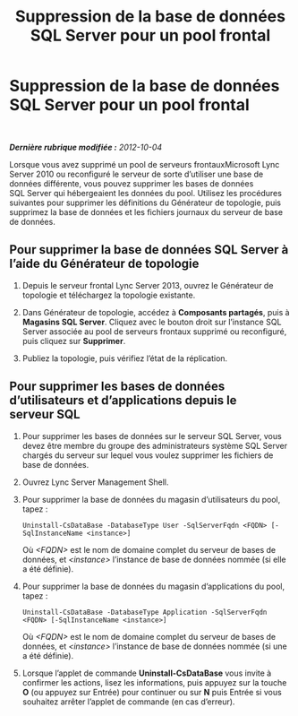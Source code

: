 ﻿---
title: Suppression de la base de données SQL Server pour un pool frontal
TOCTitle: Suppression de la base de données SQL Server pour un pool frontal
ms:assetid: 6bb932df-3ed7-49b6-ae17-61e4c6a5fe82
ms:mtpsurl: https://technet.microsoft.com/fr-fr/library/JJ688084(v=OCS.15)
ms:contentKeyID: 49891388
ms.date: 05/20/2016
mtps_version: v=OCS.15
ms.translationtype: HT
---

# Suppression de la base de données SQL Server pour un pool frontal

 

_**Dernière rubrique modifiée :** 2012-10-04_

Lorsque vous avez supprimé un pool de serveurs frontauxMicrosoft Lync Server 2010 ou reconfiguré le serveur de sorte d’utiliser une base de données différente, vous pouvez supprimer les bases de données SQL Server qui hébergeaient les données du pool. Utilisez les procédures suivantes pour supprimer les définitions du Générateur de topologie, puis supprimez la base de données et les fichiers journaux du serveur de base de données.

## Pour supprimer la base de données SQL Server à l’aide du Générateur de topologie

1.  Depuis le serveur frontal Lync Server 2013, ouvrez le Générateur de topologie et téléchargez la topologie existante.

2.  Dans Générateur de topologie, accédez à **Composants partagés**, puis à **Magasins SQL Server**. Cliquez avec le bouton droit sur l’instance SQL Server associée au pool de serveurs frontaux supprimé ou reconfiguré, puis cliquez sur **Supprimer**.

3.  Publiez la topologie, puis vérifiez l’état de la réplication.

## Pour supprimer les bases de données d’utilisateurs et d’applications depuis le serveur SQL

1.  Pour supprimer les bases de données sur le serveur SQL Server, vous devez être membre du groupe des administrateurs système SQL Server chargés du serveur sur lequel vous voulez supprimer les fichiers de base de données.

2.  Ouvrez Lync Server Management Shell.

3.  Pour supprimer la base de données du magasin d’utilisateurs du pool, tapez :
    
        Uninstall-CsDataBase -DatabaseType User -SqlServerFqdn <FQDN> [-SqlInstanceName <instance>]
    
    Où *\<FQDN\>* est le nom de domaine complet du serveur de bases de données, et *\<instance\>* l’instance de base de données nommée (si elle a été définie).

4.  Pour supprimer la base de données du magasin d’applications du pool, tapez :
    
        Uninstall-CsDataBase -DatabaseType Application -SqlServerFqdn <FQDN> [-SqlInstanceName <instance>]
    
    Où *\<FQDN\>* est le nom de domaine complet du serveur de bases de données, et *\<instance\>* l’instance de base de données nommée (si une a été définie).

5.  Lorsque l’applet de commande **Uninstall-CsDataBase** vous invite à confirmer les actions, lisez les informations, puis appuyez sur la touche **O** (ou appuyez sur Entrée) pour continuer ou sur **N** puis Entrée si vous souhaitez arrêter l’applet de commande (en cas d’erreur).

